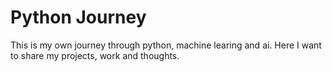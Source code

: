 # Python Journey

This is my own journey through python, machine learing and ai. Here I want to share my projects, work and thoughts. 

